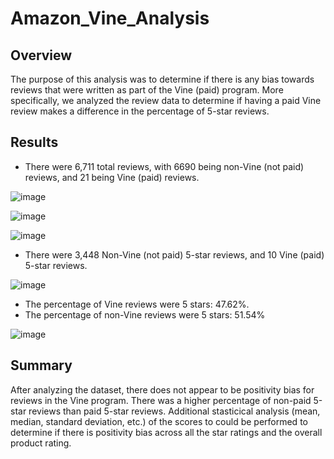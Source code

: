 # Amazon_Vine_Analysis
## Overview
The purpose of this analysis was to determine if there is any bias towards reviews that were written as part of the Vine (paid) program. More specifically, we analyzed the review data to determine if having a paid Vine review makes a difference in the percentage of 5-star reviews.

## Results 
 - There were 6,711 total reviews, with 6690 being non-Vine (not paid) reviews, and 21 being Vine (paid) reviews. 

![image](https://user-images.githubusercontent.com/109913335/208159147-9b579b05-f516-4dbd-80ba-ea7e006f219d.png)

![image](https://user-images.githubusercontent.com/109913335/208159422-352cea14-8d9f-426a-b50d-6001bf0104a3.png)

![image](https://user-images.githubusercontent.com/109913335/208159506-62953665-62bf-4405-ae05-d47b6c918830.png)

 - There were 3,448 Non-Vine (not paid) 5-star reviews, and 10 Vine (paid) 5-star reviews.

![image](https://user-images.githubusercontent.com/109913335/208159722-29f0bbbf-b045-4695-842a-281e7c17a4f8.png)

 - The percentage of Vine reviews were 5 stars: 47.62%.
 - The percentage of non-Vine reviews were 5 stars: 51.54%

![image](https://user-images.githubusercontent.com/109913335/208159831-e1d5b0f4-4a73-4678-8f23-7f2eb3e96d2d.png)


## Summary
After analyzing the dataset, there does not appear to be positivity bias for reviews in the Vine program. There was a higher percentage of non-paid 5-star reviews than paid 5-star reviews. Additional stasticical analysis (mean, median, standard deviation, etc.) of the scores to could be performed to determine if there is positivity bias across all the star ratings and the overall product rating.
